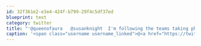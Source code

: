 ```yaml
---
id: 32f361e2-e3e4-424f-b799-29f4c5df37ed
blueprint: text
category: twitter
title: "'@queenofaura   @susanknight  I'm following the teams taking photos for SNAP"
caption: '<span class="username username_linked">@<a href="https://twitter.com/queenofaura" title="QUEEN Bj">queenofaura</a></span>   <span class="username username_linked">@<a href="https://twitter.com/susanknight" title="Susan Knight 🇨🇦 she/her">susanknight</a></span>  I''m following the teams taking photos for SNAP'
---
```


